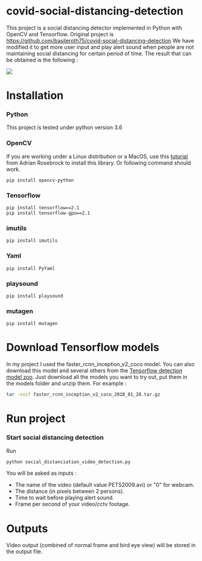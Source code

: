 # covid-social-distancing-detection

This project is a social distancing detector implemented in Python with OpenCV and Tensorflow. Original project is https://github.com/basileroth75/covid-social-distancing-detection
We have modified it to get more user input and play alert sound when people are not maintaining social distancing for certain period of time.
The result that can be obtained is the following :

![](/img/result.gif)

# Installation

### Python
This project is tested under python version 3.6

### OpenCV
If you are working under a Linux distribution or a MacOS, use this [tutorial](https://www.pyimagesearch.com/2018/09/19/pip-install-opencv/) from Adrian Rosebrock to install this library.
Or following command should work.
```
pip install opencv-python
```
### Tensorflow

```
pip install tensorflow==2.1
pip install tensorflow-gpu==2.1
```
### imutils
```
pip install imutils
```

### Yaml
```
pip install PyYaml
```

### playsound
```
pip install playsound
```

### mutagen
```
pip install mutagen
```

# Download Tensorflow models

In my project I used the faster_rcnn_inception_v2_coco model. 
You can also download this model and several others from the [Tensorflow detection model zoo](https://github.com/tensorflow/models/blob/master/research/object_detection/g3doc/detection_model_zoo.md). 
Just download all the models you want to try out, put them in the models folder and unzip them. For example :
```bash
tar -xvzf faster_rcnn_inception_v2_coco_2018_01_28.tar.gz
```

# Run project

### Start social distancing detection
Run 
```bash
python social_distanciation_video_detection.py
```
You will be asked as inputs :
- The name of the video (default value PETS2009.avi) or "0" for webcam.
- The distance (in pixels between 2 persons).
- Time to wait before playing alert sound.
- Frame per second of your video/cctv footage.

# Outputs
Video output (combined of normal frame and bird eye view) will be stored in the output file.
